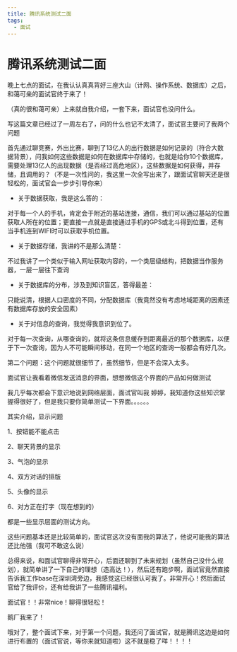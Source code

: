 ```yaml
---
title: 腾讯系统测试二面
tags:
  - 面试
---
```


# 腾讯系统测试二面

晚上七点的面试，在我认认真真背好三座大山（计网、操作系统、数据库）之后，和蔼可亲的面试官终于来了！

（真的很和蔼可亲）上来就自我介绍，一套下来，面试官也没问什么。

写这篇文章已经过了一周左右了，问的什么也记不太清了，面试官主要问了我两个问题

首先通过聊竞赛，外出比赛，聊到了13亿人的出行数据是如何记录的（符合大数据背景），问我如何这些数据是如何在数据库中存储的，也就是给你10个数据库，需要处理13亿人的出现数据（是否经过高危地区），这些数据是如何获得，并存储，且调用的？（不是一次性问的，我这里一次全写出来了，跟面试官聊天还是很轻松的，面试官会一步步引导你来）

- 关于数据获取，我是这么答的：

对于每一个人的手机，肯定会于附近的基站连接，通信，我们可以通过基站的位置获取人所在的位置；更直接一点就是直接通过手机的GPS或北斗得到位置，还有当手机连到WIFI时可以获取手机位置。

- 关于数据存储，我讲的不是那么清楚：

不过我讲了一个类似于输入网址获取内容的，一个类层级结构，把数据当作服务器，一层一层往下查询

- 关于数据库的分布，涉及到知识盲区，答得最差：

只能说清，根据人口密度的不同，分配数据库（我竟然没有考虑地域距离的因素还有数据库存放的安全因素）

- 关于对信息的查询，我觉得我意识到位了。

对于每一次查询，从哪查询的，就将这条信息缓存到距离最近的那个数据库，以便于下一次查询，因为人不可能瞬间移动，在同一个地区的查询一般都会有好几次。



第二个问题：这个问题就很细节了，虽然细节，但是不会深入太多。

面试官让我看着微信发送消息的界面，想想微信这个界面的产品如何做测试

我几乎每次都会下意识地说到网络层面，面试官叫我 婷婷，我知道你这些知识掌握得很好了，但是我只要你简单测试一下界面。。。。。。

其实介绍，显示问题

1、按钮能不能点击

2、聊天背景的显示

3、气泡的显示

4、双方对话的排版

5、头像的显示

6、对方正在打字（现在想到的）

都是一些显示层面的测试方向。

这些问题基本还是比较简单的，面试官这次没有面我的算法了，他说可能我的算法还比他强（我可不敢这么说）

总得来说，和面试官聊得非常开心，后面还聊到了未来规划（虽然自己没什么规划），就简单讲了一下自己的理想（造高达！），然后还有跑步啊，面试官竟然直接告诉我工作base在深圳湾旁边，我感觉这已经很认可我了。非常开心！然后面试官给了我评价，还有给我讲了一些腾讯福利。

面试官！！非常nice！聊得很轻松！

鹅厂我来了！

哦对了，整个面试下来，对于第一个问题，我还问了面试官，就是腾讯这边是如何进行布置的（面试官说，等你来就知道啦）这不就是稳了咩！！！！